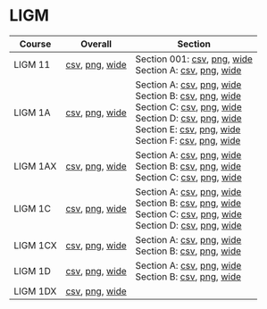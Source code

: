 # LIGM

| Course | Overall | Section |
| ------ | ------- | ------- |
| LIGM 11 | [csv](https://github.com/UCSD-Historical-Enrollment-Data/2024Fall/blob/main/overall/LIGM%2011.csv), [png](https://raw.githubusercontent.com/UCSD-Historical-Enrollment-Data/2024Fall/main/plot_overall/LIGM%2011.png), [wide](https://raw.githubusercontent.com/UCSD-Historical-Enrollment-Data/2024Fall/main/plot_overall_wide/LIGM%2011.png) | Section 001: [csv](https://github.com/UCSD-Historical-Enrollment-Data/2024Fall/blob/main/section/LIGM%2011_001.csv), [png](https://raw.githubusercontent.com/UCSD-Historical-Enrollment-Data/2024Fall/main/plot_section/LIGM%2011_001.png), [wide](https://raw.githubusercontent.com/UCSD-Historical-Enrollment-Data/2024Fall/main/plot_section_wide/LIGM%2011_001.png)<br>Section A: [csv](https://github.com/UCSD-Historical-Enrollment-Data/2024Fall/blob/main/section/LIGM%2011_A.csv), [png](https://raw.githubusercontent.com/UCSD-Historical-Enrollment-Data/2024Fall/main/plot_section/LIGM%2011_A.png), [wide](https://raw.githubusercontent.com/UCSD-Historical-Enrollment-Data/2024Fall/main/plot_section_wide/LIGM%2011_A.png) |
| LIGM 1A | [csv](https://github.com/UCSD-Historical-Enrollment-Data/2024Fall/blob/main/overall/LIGM%201A.csv), [png](https://raw.githubusercontent.com/UCSD-Historical-Enrollment-Data/2024Fall/main/plot_overall/LIGM%201A.png), [wide](https://raw.githubusercontent.com/UCSD-Historical-Enrollment-Data/2024Fall/main/plot_overall_wide/LIGM%201A.png) | Section A: [csv](https://github.com/UCSD-Historical-Enrollment-Data/2024Fall/blob/main/section/LIGM%201A_A.csv), [png](https://raw.githubusercontent.com/UCSD-Historical-Enrollment-Data/2024Fall/main/plot_section/LIGM%201A_A.png), [wide](https://raw.githubusercontent.com/UCSD-Historical-Enrollment-Data/2024Fall/main/plot_section_wide/LIGM%201A_A.png)<br>Section B: [csv](https://github.com/UCSD-Historical-Enrollment-Data/2024Fall/blob/main/section/LIGM%201A_B.csv), [png](https://raw.githubusercontent.com/UCSD-Historical-Enrollment-Data/2024Fall/main/plot_section/LIGM%201A_B.png), [wide](https://raw.githubusercontent.com/UCSD-Historical-Enrollment-Data/2024Fall/main/plot_section_wide/LIGM%201A_B.png)<br>Section C: [csv](https://github.com/UCSD-Historical-Enrollment-Data/2024Fall/blob/main/section/LIGM%201A_C.csv), [png](https://raw.githubusercontent.com/UCSD-Historical-Enrollment-Data/2024Fall/main/plot_section/LIGM%201A_C.png), [wide](https://raw.githubusercontent.com/UCSD-Historical-Enrollment-Data/2024Fall/main/plot_section_wide/LIGM%201A_C.png)<br>Section D: [csv](https://github.com/UCSD-Historical-Enrollment-Data/2024Fall/blob/main/section/LIGM%201A_D.csv), [png](https://raw.githubusercontent.com/UCSD-Historical-Enrollment-Data/2024Fall/main/plot_section/LIGM%201A_D.png), [wide](https://raw.githubusercontent.com/UCSD-Historical-Enrollment-Data/2024Fall/main/plot_section_wide/LIGM%201A_D.png)<br>Section E: [csv](https://github.com/UCSD-Historical-Enrollment-Data/2024Fall/blob/main/section/LIGM%201A_E.csv), [png](https://raw.githubusercontent.com/UCSD-Historical-Enrollment-Data/2024Fall/main/plot_section/LIGM%201A_E.png), [wide](https://raw.githubusercontent.com/UCSD-Historical-Enrollment-Data/2024Fall/main/plot_section_wide/LIGM%201A_E.png)<br>Section F: [csv](https://github.com/UCSD-Historical-Enrollment-Data/2024Fall/blob/main/section/LIGM%201A_F.csv), [png](https://raw.githubusercontent.com/UCSD-Historical-Enrollment-Data/2024Fall/main/plot_section/LIGM%201A_F.png), [wide](https://raw.githubusercontent.com/UCSD-Historical-Enrollment-Data/2024Fall/main/plot_section_wide/LIGM%201A_F.png) |
| LIGM 1AX | [csv](https://github.com/UCSD-Historical-Enrollment-Data/2024Fall/blob/main/overall/LIGM%201AX.csv), [png](https://raw.githubusercontent.com/UCSD-Historical-Enrollment-Data/2024Fall/main/plot_overall/LIGM%201AX.png), [wide](https://raw.githubusercontent.com/UCSD-Historical-Enrollment-Data/2024Fall/main/plot_overall_wide/LIGM%201AX.png) | Section A: [csv](https://github.com/UCSD-Historical-Enrollment-Data/2024Fall/blob/main/section/LIGM%201AX_A.csv), [png](https://raw.githubusercontent.com/UCSD-Historical-Enrollment-Data/2024Fall/main/plot_section/LIGM%201AX_A.png), [wide](https://raw.githubusercontent.com/UCSD-Historical-Enrollment-Data/2024Fall/main/plot_section_wide/LIGM%201AX_A.png)<br>Section B: [csv](https://github.com/UCSD-Historical-Enrollment-Data/2024Fall/blob/main/section/LIGM%201AX_B.csv), [png](https://raw.githubusercontent.com/UCSD-Historical-Enrollment-Data/2024Fall/main/plot_section/LIGM%201AX_B.png), [wide](https://raw.githubusercontent.com/UCSD-Historical-Enrollment-Data/2024Fall/main/plot_section_wide/LIGM%201AX_B.png)<br>Section C: [csv](https://github.com/UCSD-Historical-Enrollment-Data/2024Fall/blob/main/section/LIGM%201AX_C.csv), [png](https://raw.githubusercontent.com/UCSD-Historical-Enrollment-Data/2024Fall/main/plot_section/LIGM%201AX_C.png), [wide](https://raw.githubusercontent.com/UCSD-Historical-Enrollment-Data/2024Fall/main/plot_section_wide/LIGM%201AX_C.png) |
| LIGM 1C | [csv](https://github.com/UCSD-Historical-Enrollment-Data/2024Fall/blob/main/overall/LIGM%201C.csv), [png](https://raw.githubusercontent.com/UCSD-Historical-Enrollment-Data/2024Fall/main/plot_overall/LIGM%201C.png), [wide](https://raw.githubusercontent.com/UCSD-Historical-Enrollment-Data/2024Fall/main/plot_overall_wide/LIGM%201C.png) | Section A: [csv](https://github.com/UCSD-Historical-Enrollment-Data/2024Fall/blob/main/section/LIGM%201C_A.csv), [png](https://raw.githubusercontent.com/UCSD-Historical-Enrollment-Data/2024Fall/main/plot_section/LIGM%201C_A.png), [wide](https://raw.githubusercontent.com/UCSD-Historical-Enrollment-Data/2024Fall/main/plot_section_wide/LIGM%201C_A.png)<br>Section B: [csv](https://github.com/UCSD-Historical-Enrollment-Data/2024Fall/blob/main/section/LIGM%201C_B.csv), [png](https://raw.githubusercontent.com/UCSD-Historical-Enrollment-Data/2024Fall/main/plot_section/LIGM%201C_B.png), [wide](https://raw.githubusercontent.com/UCSD-Historical-Enrollment-Data/2024Fall/main/plot_section_wide/LIGM%201C_B.png)<br>Section C: [csv](https://github.com/UCSD-Historical-Enrollment-Data/2024Fall/blob/main/section/LIGM%201C_C.csv), [png](https://raw.githubusercontent.com/UCSD-Historical-Enrollment-Data/2024Fall/main/plot_section/LIGM%201C_C.png), [wide](https://raw.githubusercontent.com/UCSD-Historical-Enrollment-Data/2024Fall/main/plot_section_wide/LIGM%201C_C.png)<br>Section D: [csv](https://github.com/UCSD-Historical-Enrollment-Data/2024Fall/blob/main/section/LIGM%201C_D.csv), [png](https://raw.githubusercontent.com/UCSD-Historical-Enrollment-Data/2024Fall/main/plot_section/LIGM%201C_D.png), [wide](https://raw.githubusercontent.com/UCSD-Historical-Enrollment-Data/2024Fall/main/plot_section_wide/LIGM%201C_D.png) |
| LIGM 1CX | [csv](https://github.com/UCSD-Historical-Enrollment-Data/2024Fall/blob/main/overall/LIGM%201CX.csv), [png](https://raw.githubusercontent.com/UCSD-Historical-Enrollment-Data/2024Fall/main/plot_overall/LIGM%201CX.png), [wide](https://raw.githubusercontent.com/UCSD-Historical-Enrollment-Data/2024Fall/main/plot_overall_wide/LIGM%201CX.png) | Section A: [csv](https://github.com/UCSD-Historical-Enrollment-Data/2024Fall/blob/main/section/LIGM%201CX_A.csv), [png](https://raw.githubusercontent.com/UCSD-Historical-Enrollment-Data/2024Fall/main/plot_section/LIGM%201CX_A.png), [wide](https://raw.githubusercontent.com/UCSD-Historical-Enrollment-Data/2024Fall/main/plot_section_wide/LIGM%201CX_A.png)<br>Section B: [csv](https://github.com/UCSD-Historical-Enrollment-Data/2024Fall/blob/main/section/LIGM%201CX_B.csv), [png](https://raw.githubusercontent.com/UCSD-Historical-Enrollment-Data/2024Fall/main/plot_section/LIGM%201CX_B.png), [wide](https://raw.githubusercontent.com/UCSD-Historical-Enrollment-Data/2024Fall/main/plot_section_wide/LIGM%201CX_B.png) |
| LIGM 1D | [csv](https://github.com/UCSD-Historical-Enrollment-Data/2024Fall/blob/main/overall/LIGM%201D.csv), [png](https://raw.githubusercontent.com/UCSD-Historical-Enrollment-Data/2024Fall/main/plot_overall/LIGM%201D.png), [wide](https://raw.githubusercontent.com/UCSD-Historical-Enrollment-Data/2024Fall/main/plot_overall_wide/LIGM%201D.png) | Section A: [csv](https://github.com/UCSD-Historical-Enrollment-Data/2024Fall/blob/main/section/LIGM%201D_A.csv), [png](https://raw.githubusercontent.com/UCSD-Historical-Enrollment-Data/2024Fall/main/plot_section/LIGM%201D_A.png), [wide](https://raw.githubusercontent.com/UCSD-Historical-Enrollment-Data/2024Fall/main/plot_section_wide/LIGM%201D_A.png)<br>Section B: [csv](https://github.com/UCSD-Historical-Enrollment-Data/2024Fall/blob/main/section/LIGM%201D_B.csv), [png](https://raw.githubusercontent.com/UCSD-Historical-Enrollment-Data/2024Fall/main/plot_section/LIGM%201D_B.png), [wide](https://raw.githubusercontent.com/UCSD-Historical-Enrollment-Data/2024Fall/main/plot_section_wide/LIGM%201D_B.png) |
| LIGM 1DX | [csv](https://github.com/UCSD-Historical-Enrollment-Data/2024Fall/blob/main/overall/LIGM%201DX.csv), [png](https://raw.githubusercontent.com/UCSD-Historical-Enrollment-Data/2024Fall/main/plot_overall/LIGM%201DX.png), [wide](https://raw.githubusercontent.com/UCSD-Historical-Enrollment-Data/2024Fall/main/plot_overall_wide/LIGM%201DX.png) |  |
